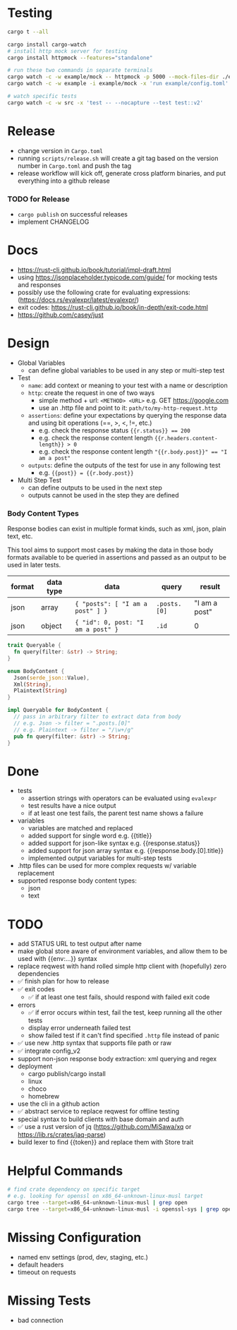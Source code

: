 # Testing

```bash
cargo t --all
```

```bash
cargo install cargo-watch
# install http mock server for testing
cargo install httpmock --features="standalone"
```

```bash
# run these two commands in separate terminals
cargo watch -c -w example/mock -- httpmock -p 5000 --mock-files-dir ./example/mock
cargo watch -c -w example -i example/mock -x 'run example/config.toml'

# watch specific tests
cargo watch -c -w src -x 'test -- --nocapture --test test::v2'
```

# Release

- change version in `Cargo.toml`
- running `scripts/release.sh` will create a git tag based on the version number in `Cargo.toml` and push the tag
- release workflow will kick off, generate cross platform binaries, and put everything into a github release

### TODO for Release

- `cargo publish` on successful releases
- implement CHANGELOG

# Docs

- https://rust-cli.github.io/book/tutorial/impl-draft.html
- using https://jsonplaceholder.typicode.com/guide/ for mocking tests and responses
- possibly use the following crate for evaluating expressions: (https://docs.rs/evalexpr/latest/evalexpr/)
- exit codes: https://rust-cli.github.io/book/in-depth/exit-code.html
- https://github.com/casey/just

# Design

- Global Variables
  - can define global variables to be used in any step or multi-step test
- Test
  - `name`: add context or meaning to your test with a name or description
  - `http`: create the request in one of two ways
    - simple method + url: `<METHOD> <URL>` e.g. GET https://google.com
    - use an .http file and point to it: `path/to/my-http-request.http`
  - `assertions`: define your expectations by querying the response data and using bit operations (==, >, <, !=, etc.)
    - e.g. check the response status `{{r.status}} == 200`
    - e.g. check the response content length `{{r.headers.content-length}} > 0`
    - e.g. check the response content length `"{{r.body.post}}" == "I am a post"`
  - `outputs`: define the outputs of the test for use in any following test
    - e.g. `{{post}} = {{r.body.post}}`
- Multi Step Test
  - can define outputs to be used in the next step
  - outputs cannot be used in the step they are defined

### Body Content Types

Response bodies can exist in multiple format kinds, such as xml, json, plain text, etc.

This tool aims to support most cases by making the data in those body formats available to be queried in assertions and passed as an output to be used in later tests.

| format | data type | data                               | query        | result        |
| ------ | --------- | ---------------------------------- | ------------ | ------------- |
| json   | array     | `{ "posts": [ "I am a post" ] }`   | `.posts.[0]` | "I am a post" |
| json   | object    | `{ "id": 0, post: "I am a post" }` | `.id`        | 0             |

```rust
trait Queryable {
  fn query(filter: &str) -> String;
}

enum BodyContent {
  Json(serde_json::Value),
  Xml(String),
  Plaintext(String)
}

impl Queryable for BodyContent {
  // pass in arbitrary filter to extract data from body
  // e.g. Json -> filter = ".posts.[0]"
  // e.g. Plaintext -> filter = "/\w+/g"
  pub fn query(filter: &str) -> String;
}
```

# Done

- tests
  - assertion strings with operators can be evaluated using `evalexpr`
  - test results have a nice output
  - if at least one test fails, the parent test name shows a failure
- variables
  - variables are matched and replaced
  - added support for single word e.g. {{title}}
  - added support for json-like syntax e.g. {{response.status}}
  - added support for json array syntax e.g. {{response.body.[0].title}}
  - implemented output variables for multi-step tests
- .http files can be used for more complex requests w/ variable replacement
- supported response body content types:
  - json
  - text

# TODO

- add STATUS URL to test output after name
- make global store aware of environment variables, and allow them to be used with {{env:...}} syntax
- replace reqwest with hand rolled simple http client with (hopefully) zero dependencies
- ✅ finish plan for how to release
- ✅ exit codes
  - ✅ if at least one test fails, should respond with failed exit code
- errors
  - ✅ if error occurs within test, fail the test, keep running all the other tests
  - display error underneath failed test
  - show failed test if it can't find specified `.http` file instead of panic
- ✅ use new .http syntax that supports file path or raw
- ✅ integrate config_v2
- support non-json response body extraction: xml querying and regex
- deployment
  - cargo publish/cargo install
  - linux
  - choco
  - homebrew
- use the cli in a github action
- ✅ abstract service to replace reqwest for offline testing
- special syntax to build clients with base domain and auth
- ✅ use a rust version of jq (https://github.com/MiSawa/xq or https://lib.rs/crates/jaq-parse)
- build lexer to find {{token}} and replace them with Store trait

# Helpful Commands

```bash
# find crate dependency on specific target
# e.g. looking for openssl on x86_64-unknown-linux-musl target
cargo tree --target=x86_64-unknown-linux-musl | grep open
cargo tree --target=x86_64-unknown-linux-musl -i openssl-sys | grep open
```

# Missing Configuration

- named env settings (prod, dev, staging, etc.)
- default headers
- timeout on requests

# Missing Tests

- bad connection
